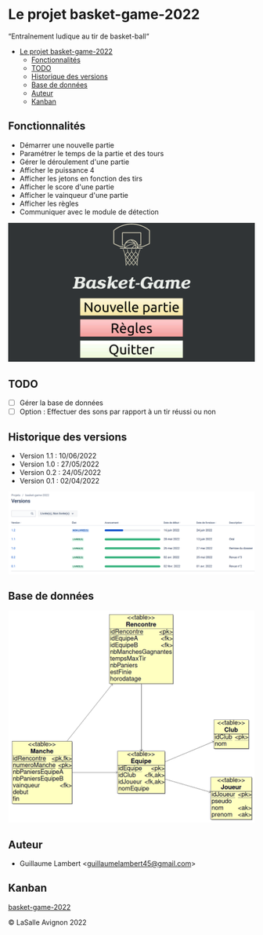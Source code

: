 # Le projet basket-game-2022

“Entraînement ludique au tir de basket-ball“

- [Le projet basket-game-2022](#le-projet-basket-game-2022)
  - [Fonctionnalités](#fonctionnalités)
  - [TODO](#todo)
  - [Historique des versions](#historique-des-versions)
  - [Base de données](#base-de-données)
  - [Auteur](#auteur)
  - [Kanban](#kanban)

## Fonctionnalités

- Démarrer une nouvelle partie
- Paramétrer le temps de la partie et des tours
- Gérer le déroulement d'une partie
- Afficher le puissance 4
- Afficher les jetons en fonction des tirs
- Afficher le score d'une partie
- Afficher le vainqueur d'une partie
- Afficher les règles
- Communiquer avec le module de détection

![](images/basket-game.gif)

## TODO

- [ ] Gérer la base de données
- [ ] Option : Effectuer des sons par rapport à un tir réussi ou non

## Historique des versions

- Version 1.1 : 10/06/2022
- Version 1.0 : 27/05/2022
- Version 0.2 : 24/05/2022
- Version 0.1 : 02/04/2022

![](images/jira-versions-basket-game.png)

## Base de données

![](images/schema-bdd-basket-game-v0.2.png)

## Auteur

- Guillaume Lambert <<guillaumelambert45@gmail.com>>

## Kanban

[basket-game-2022](https://github.com/btssn-lasalle-84/basket-game-2022/projects/1)

©️ LaSalle Avignon 2022
